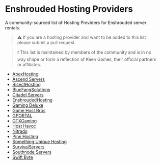 # Enshrouded Hosting Providers
A community-sourced list of Hosting Providers for Enshrouded server rentals. 

> ⚠️ If you are a hosting provider and want to be added to this list please submit a pull request.

> ❗ This list is maintained by members of the community and is in no way shape or form a reflection of Keen Games, their official partners or affiliates. 

- [ApexHosting](https://apexminecrafthosting.com/games/enshrouded-server-hosting/)
- [Ascend Servers](https://www.ascendservers.com)
- [BisectHosting](https://www.bisecthosting.com)
- [BlueFangSolutions](https://www.bluefangsolutions.com/shop/enshrouded)
- [Citadel Servers](https://www.citadelservers.com)
- [EnshroudedHosting](https://enshroudedhosting.com)
- [Gaming Deluxe](https://www.gamingdeluxe.co.uk)
- [Game Host Bros](https://www.gamehostbros.com)
- [GPORTAL](https://www.g-portal.com)
- [GTXGaming](https://www.gtxgaming.co.uk)
- [Host Havoc](https://hosthavoc.com)
- [Nitrado](https://server.nitrado.net/en-GB/offers/enshrouded)
- [Pine Hosting](https://pinehosting.com)
- [Something Unique Hosting](https://suhosting.net)
- [SurvivalServers](https://www.survivalservers.com)
- [Southnode Servers](https://southnode.net/game-servers/enshrouded)
- [Swift Byte](https://swift-byte.de)

